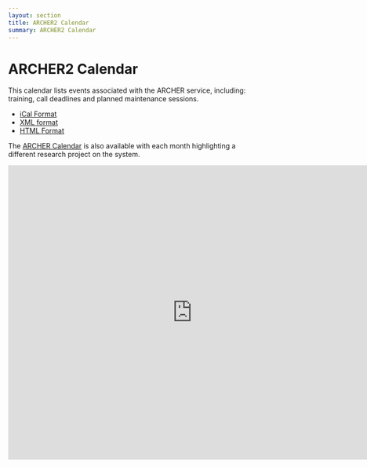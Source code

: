 ```yaml
---
layout: section
title: ARCHER2 Calendar
summary: ARCHER2 Calendar
---
```


# ARCHER2 Calendar




<p>This calendar lists events associated with the ARCHER service, including: training, call deadlines and 
planned maintenance sessions.</p>




*	[iCal Format](https://www.google.com/calendar/ical/archer2.hpc%40gmail.com/public/basic.ics)
*	[XML format](https://www.google.com/calendar/feeds/archer2.hpc%40gmail.com/public/basic)
*	[HTML Format](https://www.google.com/calendar/embed?src=archer2.hpc%40gmail.com&ctz=Europe/London)



<p>The <a href="/about-archer/news-events/events/ARCHER-calendar/index.php">ARCHER Calendar</a> is also available with
each month highlighting a different research project on the system.</p>


<iframe src="https://www.google.com/calendar/embed?height=600&amp;wkst=1&amp;bgcolor=%23FFFFFF&amp;src=archer2.hpc%40gmail.com&amp;color=%232952A3&amp;ctz=Europe%2FLondon" style=" border-width:0 " width="750" height="600" frameborder="0" scrolling="no"></iframe>

